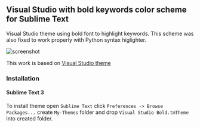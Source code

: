 ## Visual Studio with bold keywords color scheme for Sublime Text

Visual Studio theme using bold font to highlight keywords. This scheme was also fixed to work properly with Python syntax higlighter.

![screenshot](https://github.com/Trismegistos84/Visual-Studio-Bold.tmTheme/blob/master/screenshot.png)

This work is based on [Visual Studio theme](https://github.com/mihaifm/Visual-Studio.tmTheme)

### Installation

#### Sublime Text 3

 To install theme open `Sublime Text` click `Preferences -> Browse Packages...` create `My-Themes` folder and drop `Visual Studio Bold.tmTheme` into created folder.
